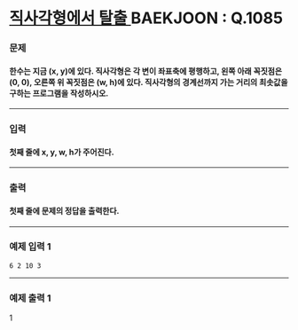 # [ 직사각형에서 탈출 ](https://www.acmicpc.net/problem/1085)  BAEKJOON : Q.1085

### 문제
#### 한수는 지금 (x, y)에 있다. 직사각형은 각 변이 좌표축에 평행하고, 왼쪽 아래 꼭짓점은 (0, 0), 오른쪽 위 꼭짓점은 (w, h)에 있다. 직사각형의 경계선까지 가는 거리의 최솟값을 구하는 프로그램을 작성하시오.
----------
### 입력
#### 첫째 줄에 x, y, w, h가 주어진다.
----------
### 출력
#### 첫째 줄에 문제의 정답을 출력한다.
----------
### 예제 입력 1

    6 2 10 3

----------
### 예제 출력 1

1